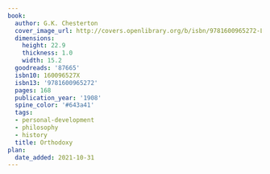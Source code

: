 ```yaml
---
book:
  author: G.K. Chesterton
  cover_image_url: http://covers.openlibrary.org/b/isbn/9781600965272-L.jpg
  dimensions:
    height: 22.9
    thickness: 1.0
    width: 15.2
  goodreads: '87665'
  isbn10: 160096527X
  isbn13: '9781600965272'
  pages: 168
  publication_year: '1908'
  spine_color: '#643a41'
  tags:
  - personal-development
  - philosophy
  - history
  title: Orthodoxy
plan:
  date_added: 2021-10-31
---
```

